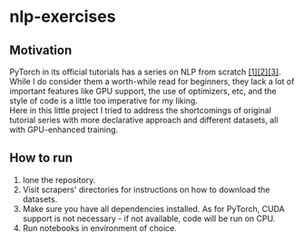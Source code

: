 # nlp-exercises

## Motivation
PyTorch in its official tutorials has a series on NLP from scratch [[1]](https://pytorch.org/tutorials/intermediate/char_rnn_classification_tutorial.html)[[2]](https://pytorch.org/tutorials/intermediate/char_rnn_generation_tutorial.html)[[3]](https://pytorch.org/tutorials/intermediate/seq2seq_translation_tutorial.html). While I do consider them a worth-while read for beginners, they lack a lot of important features like GPU support, the use of optimizers, etc, and the style of code is a little too imperative for my liking.  
Here in this little project I tried to address the shortcomings of original tutorial series with more declarative approach and different datasets, all with GPU-enhanced training.

## How to run 
1. lone the repository.
2. Visit scrapers' directories for instructions on how to download the datasets.  
3. Make sure you have all dependencies installed. As for PyTorch, CUDA support is not necessary - if not available, code will be run on CPU.
4. Run notebooks in environment of choice.